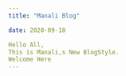 ```yaml
---
title: "Manali Blog"

date: 2020-09-18

Hello All,
This is Manali,s New BlogStyle.
Welcome Here
---
```


